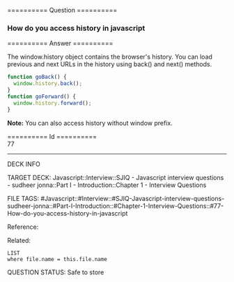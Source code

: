 ========== Question ==========  

### How do you access history in javascript  

========== Answer ==========  

The window.history object contains the browser's history. You can load previous
and next URLs in the history using back() and next() methods.

```javascript
function goBack() {
  window.history.back();
}
function goForward() {
  window.history.forward();
}
```

**Note:** You can also access history without window prefix.

========== Id ==========  
77

---

DECK INFO

TARGET DECK: Javascript::Interview::SJIQ - Javascript interview questions - sudheer jonna::Part I - Introduction::Chapter 1 - Interview Questions

FILE TAGS: #Javascript::#Interview::#SJIQ-Javascript-interview-questions-sudheer-jonna::#Part-I-Introduction::#Chapter-1-Interview-Questions::#77-How-do-you-access-history-in-javascript

Reference:

Related:

```dataview
LIST
where file.name = this.file.name
```

QUESTION STATUS: Safe to store
